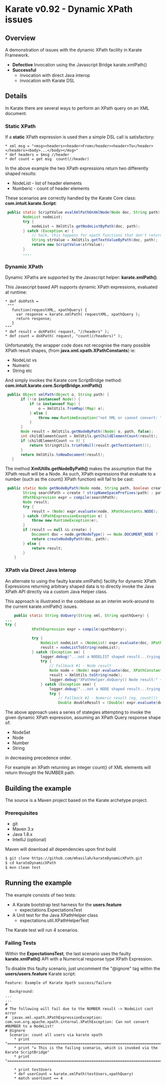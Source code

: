 # Karate v0.92 - Dynamic XPath issues

## Overview
A demonstration of issues with the dynamic XPath facility in Karate Framework.

- **Defective** Invocation using the Javascript Bridge karate.xmlPath()
- **Successful** 
  - invocation with direct Java interop
  - invocation with Karate DSL 

## Details

In Karate there are several ways to perform an XPath query on an XML document.

### Static XPath

If a **static** XPath expression is used then a simple DSL call is satisfactory:

```
* xml msg = "<msg><headers><header>From</header><header>To</header></headers><body>...</body></msg>"
* def headers = $msg //header
* def count = get msg  count(//header)
```

In the above example the two XPath expressions return two differently shaped results:

- NodeList - list of header elements
- Numberic - count of header elements

These scenarios are correctly handled by the Karate Core class: **com.intuit.karate.Script**:

```java
 public static ScriptValue evalXmlPathOnXmlNode(Node doc, String path) {
        NodeList nodeList;
        try {
            nodeList = XmlUtils.getNodeListByPath(doc, path);
        } catch (Exception e) {
            // hack, this happens for xpath functions that don't return nodes (e.g. count)
            String strValue = XmlUtils.getTextValueByPath(doc, path);
            return new ScriptValue(strValue);
        }
        ....
 ```
 
 ### Dynamic XPath
 
 Dynamic XPaths are supported by the Javascript helper:  **karate.xmlPath()**.
 
 This Javascript based API supports dynamic XPath expressions, evaluated at runtime:
 
 ```cucumber 
 * def doXPath =
  """
    function(requestXML, xpathQuery) {
      var response = karate.xmlPath( requestXML, xpathQuery );
      return response;
    }
 """
 * def result = doXPath( request, "//headers" );
 * def count = doXPath( request, "count(//headers)" );
 ```
 
 Unfortunately, the wrapper code does not recognise the many possible XPath result shapes, (from **java.xml.xpath.XPathConstants**) ie:
 
 - NodeList vs
 - Numeric 
 - String
 etc
 
 And simply invokes the Karate core ScriptBridge method:  **com.intuit.karate.core.ScriptBridge.xmlPath()**
 
 ```java
  public Object xmlPath(Object o, String path) {
        if (!(o instanceof Node)) {
            if (o instanceof Map) {
                o = XmlUtils.fromMap((Map) o);
            } else {
                throw new RuntimeException("not XML or cannot convert: " + o);
            }
        }
        Node result = XmlUtils.getNodeByPath((Node) o, path, false);
        int childElementCount = XmlUtils.getChildElementCount(result);
        if (childElementCount == 0) {
            return StringUtils.trimToNull(result.getTextContent());
        }
        return XmlUtils.toNewDocument(result);
    }    
```
 
The method **XmlUtills.getNodeByPath()** makes the assumption that the XPath result will be a Node.
As such, XPath expressions that evaluate to a number (such as the count() XPath function) will fail to be cast:

```java
 public static Node getNodeByPath(Node node, String path, boolean create) {
        String searchPath = create ? stripNameSpacePrefixes(path) : path;
        XPathExpression expr = compile(searchPath);
        Node result;
        try {
            result = (Node) expr.evaluate(node, XPathConstants.NODE);
        } catch (XPathExpressionException e) {
            throw new RuntimeException(e);
        }
        if (result == null && create) {
            Document doc = node.getNodeType() == Node.DOCUMENT_NODE ? (Document) node : node.getOwnerDocument();
            return createNodeByPath(doc, path);
        } else {
            return result;
        }
    }
```

### XPath via Direct Java Interop

An alternate to using the faulty karate.xmlPath() facility for dynamic XPath Expressions returning arbitrary shaped data is to directly invoke the Java XPath API directly via a custom Java Helper class.

This approach is illustrated in the codebase as an interim work-around to the current karate.xmlPath() issues.

```java
    public static String doQuery(String xml, String xpathQuery) {
...
try {
            XPathExpression expr = compile(xpathQuery);

            try {
                NodeList nodeList = (NodeList) expr.evaluate(doc, XPathConstants.NODESET);
                result = nodeListToString(nodeList);
            } catch (Exception xe) {
                logger.debug("...not a NODELIST shaped result...trying NODE");
                try {
                    // Fallback #1 - Node result
                    Node node = (Node) expr.evaluate(doc, XPathConstants.NODE);
                    result = XmlUtils.toString(node);
                    logger.debug("XPathHelper.doQuery() Node result:" + result);
                } catch (Exception xee) {
                    logger.debug("...not a NODE shaped result...trying NUMBER");
                    try {
                        // Fallback #2 - Numeric result (eg, count())
                        Double doubleResult = (Double) expr.evaluate(doc, XPathConstants.NUMBER);
```

The above approach uses a series of stategies attempting to invoke the given dynamic XPath expression, assuming an XPath Query response shape of:
- NodeSet
- Node
- Number
- String

in decreasing precedence order.

For example an XPath returning an integer count() of XML elements will return throught the NUMBER path.

## Building the example

The source is a Maven project based on the Karate archetype project.

### Prerequisites

- git
- Maven 3.x
- Java 1.8.x
- IntelliJ (optional)

Maven will download all dependencies upon first build

```bash
$ git clone https://github.com/mhavilah/karateDynamicXPath.git
$ cd karateDynamicXPath
$ mvn clean test
```

## Running the example

The example consists of two tests:

- A Karate bootstrap test harness for the **users.feature**
  - expectations.ExpectationsTest
- A Unit test for the Java XPathHelper class
  - expectations.util.XPathHelperTest

The Karate test will run 4 scenarios.

### Failing Tests

Within the **ExpectationsTest**, the last scenario uses the faulty **karate.xmlPath()** API with a Numerical response type XPath Expression.

To disable this faulty scenario, just uncomment the "@ignore" tag within the **users/users.feature** Karate script:

```
Feature: Example of Karate Xpath success/failure

  Background:
...
...
# 
# The following will fail due to the NUMBER result -> NodeList cast error
#  javax.xml.xpath.XPathExpressionException: com.sun.org.apache.xpath.internal.XPathException: Can not convert #NUMBER to a NodeList!
# @ignore
  Scenario: count all users via karate xpath
    * print "==========================================================================="
    * print "= This is the failing scenario, which is invoked via the Karate ScriptBridge"
    * print "==========================================================================="

    * print testUsers
    * def userCount = karate.xmlPath(testUsers,xpathQuery)
    * match userCount == 4
```    
